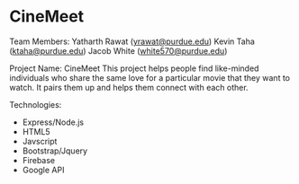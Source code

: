 # CineMeet

Team Members:
Yatharth Rawat (yrawat@purdue.edu)
Kevin Taha     (ktaha@purdue.edu)
Jacob White    (white570@purdue.edu)

Project Name: CineMeet
This project helps people find like-minded individuals who share the same love for a particular movie that they want to watch. It pairs them up and helps them connect with each other. 

Technologies:
- Express/Node.js
- HTML5
- Javscript
- Bootstrap/Jquery
- Firebase
- Google API


